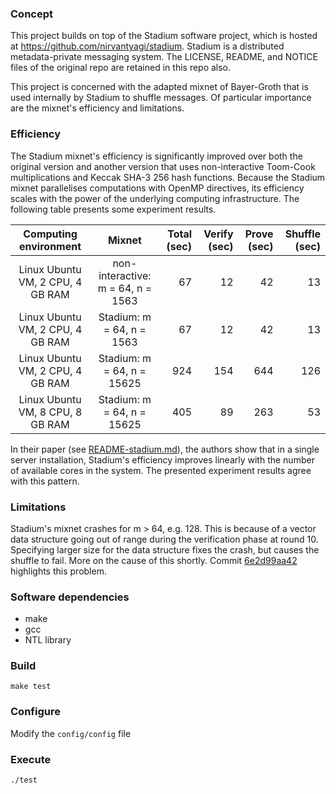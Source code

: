 ### Concept

This project builds on top of the Stadium software project, which is hosted at https://github.com/nirvantyagi/stadium.
Stadium is a distributed metadata-private messaging system.
The LICENSE, README, and NOTICE files of the original repo are retained in this repo also.

This project is concerned with the adapted mixnet of Bayer-Groth that is used internally by Stadium to shuffle messages.
Of particular importance are the mixnet's efficiency and limitations.

### Efficiency

The Stadium mixnet's efficiency is significantly improved over both the original version and another version that uses non-interactive Toom-Cook multiplications and Keccak SHA-3 256 hash functions. Because the Stadium mixnet parallelises computations with OpenMP directives, its efficiency scales with the power of the underlying computing infrastructure. The following table presents some experiment results.

| Computing environment            | Mixnet                     | Total (sec) | Verify (sec) | Prove (sec) | Shuffle (sec) |
|:--------------------------------:|:----------------------------------:| -----------:| ------------:| -----------:| -------------:|
| Linux Ubuntu VM, 2 CPU, 4 GB RAM | non-interactive: m = 64, n = 1563  |  67         |  12          |  42         |  13           |
| Linux Ubuntu VM, 2 CPU, 4 GB RAM | Stadium: m = 64, n =  1563         |  67         |  12          |  42         |  13           |
| Linux Ubuntu VM, 2 CPU, 4 GB RAM | Stadium: m = 64, n = 15625         | 924         | 154          | 644         | 126           |
| Linux Ubuntu VM, 8 CPU, 8 GB RAM | Stadium: m = 64, n = 15625         | 405         | 89           | 263         |  53           |

In their paper (see [README-stadium.md](https://github.com/grnet/bg-mixnet/blob/master/README-stadium.md)), the authors show that in a single server installation, Stadium's efficiency improves linearly with the number of available cores in the system. The presented experiment results agree with this pattern.

### Limitations

Stadium's mixnet crashes for m > 64, e.g. 128. This is because of a vector data structure going out of range during the verification phase at round 10. Specifying larger size for the data structure fixes the crash, but causes the shuffle to fail. More on the cause of this shortly. Commit [6e2d99aa42](https://github.com/grnet/bg-mixnet/commit/6e2d99aa423d720e184489056d54b233df34969f) highlights this problem.

### Software dependencies

- make
- gcc
- NTL library

### Build

`make test`

### Configure

Modify the `config/config` file

### Execute

`./test`

